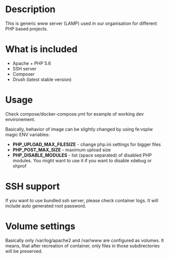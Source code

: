 # Description
This is generic www server (LAMP) used in our organisation for different PHP based projects. 

# What is included
- Apache + PHP 5.6
- SSH server
- Composer
- Drush (latest stable version)

# Usage 
Check compose/docker-compose.yml for example of working dev environement.

Basically, behavior of image can be slightly changed by using fe:vsplw magic ENV variables:
- **PHP_UPLOAD_MAX_FILESIZE** - change php.ini settings for bigger files
- **PHP_POST_MAX_SIZE** - maximum upload size
- **PHP_DISABLE_MODULES** - list (space separated) of disabled PHP modules. You might want to use it if you want to disable xdebug or xhprof

# SSH support
If you want to use bundled ssh server, please check container logs. It will include
auto generated root password.


# Volume settings
Basically only /var/log/apache2 and /var/www are configured as volumes. It means, that
after recreation of container, only files in those subdirectories will be preserved. 


